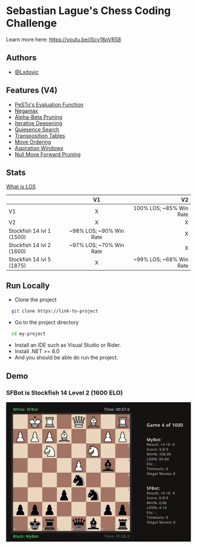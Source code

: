 
# Sebastian Lague's Chess Coding Challenge

Learn more here: https://youtu.be/iScy18pVR58

## Authors

- [@Lxdovic](https://www.github.com/Lxdovic)


## Features (V4)

- [PeSTo's Evaluation Function](https://www.chessprogramming.org/PeSTO%27s_Evaluation_Function)
- [Negamax](https://www.chessprogramming.org/Negamax)
- [Alpha-Beta Pruning](https://www.chessprogramming.org/Alpha-Beta)
- [Iterative Deepening](https://www.chessprogramming.org/Iterative_Deepening)
- [Quiesence Search](https://www.chessprogramming.org/Quiescence_Search)
- [Transposition Tables](https://www.chessprogramming.org/Transposition_Table)
- [Move Ordering](https://www.chessprogramming.org/Move_Ordering)
- [Aspiration Windows](https://web.archive.org/web/20071031095918/http://www.brucemo.com/compchess/programming/aspiration.htm)
- [Null Move Forward Pruning](https://web.archive.org/web/20071031095933/http://www.brucemo.com/compchess/programming/nullmove.htm)

## Stats

[What is LOS](https://www.chessprogramming.org/LOS_Table)

|                           | V1                        | V2                        |
| :------------------------ | :-----------------------: | ------------------------: |
| V1                        |              X            |  100% LOS; ~85% Win Rate  |
| V2                        |              X            |             X             |
| Stockfish 14 lvl 1 (1500) |  ~98% LOS; ~90% Win Rate  |             X             |
| Stockfish 14 lvl 2 (1600) |  ~97% LOS; ~70% Win Rate  |             X             |
| Stockfish 14 lvl 5 (1875) |              X            |  ~99% LOS; ~68% Win Rate  |


## Run Locally

- Clone the project

```bash
  git clone https://link-to-project
```

- Go to the project directory

```bash
  cd my-project
```

- Install an IDE such as Visual Studio or Rider.
- Install .NET >= 6.0
- And you should be able do run the project.


## Demo

### SFBot is Stockfish 14 Level 2 (1600 ELO)

![](https://github.com/Lxdovic/Chess-Challenge/blob/master/Chess-Challenge/resources/demo.gif)
